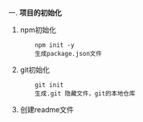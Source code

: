 <!--
 * @Author: your name
 * @Date: 2022-01-27 13:29:34
 * @LastEditTime: 2022-01-27 13:32:13
 * @LastEditors: your name
 * @Description: 打开koroFileHeader查看配置 进行设置: https://github.com/OBKoro1/koro1FileHeader/wiki/%E9%85%8D%E7%BD%AE
 * @FilePath: \api\readMe.md
-->
一. **项目的初始化**
1. npm初始化
    ```
        npm init -y 
        生成package.json文件
    ```
2. git初始化 
    ```
        git init 
        生成.git 隐藏文件，git的本地仓库
    ```
3. 创建readme文件
     